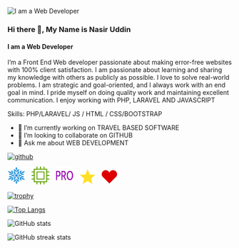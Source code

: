 ![I am a Web Developer](https://scontent.fdac138-1.fna.fbcdn.net/v/t39.30808-6/279685966_1503169566764429_4006543062444532583_n.jpg?_nc_cat=111&ccb=1-7&_nc_sid=a5f93a&_nc_ohc=MJya8ogCHG4Q7kNvgGQ29ji&_nc_zt=23&_nc_ht=scontent.fdac138-1.fna&_nc_gid=AyPHTbo5V_5a-uZGQgaWdz2&oh=00_AYDwPeLi_cSJUNMwvovSFq7UK-IBrjriexvhUBr9gj9aDA&oe=67689A68)

### Hi there 👋, My Name is Nasir Uddin
#### I am a Web Developer


I’m a Front End Web developer passionate about making error-free websites with 100% client satisfaction. I am passionate about learning and sharing my knowledge with others as publicly as possible. I love to solve real-world problems. I am strategic and goal-oriented, and I always work with an end goal in mind. I pride myself on doing quality work and maintaining excellent communication. I enjoy working with PHP, LARAVEL AND JAVASCRIPT

Skills: PHP/LARAVEL/ JS / HTML / CSS/BOOTSTRAP

- 🔭 I’m currently working on TRAVEL BASED SOFTWARE 
- 👯 I’m looking to collaborate on GITHUB 
- 💬 Ask me about WEB DEVELOPMENT 


[<img src='https://cdn.jsdelivr.net/npm/simple-icons@3.0.1/icons/github.svg' alt='github' height='40'>](https://github.com/NasirBDalways)  

<a href='https://archiveprogram.github.com/'><img src='https://raw.githubusercontent.com/acervenky/animated-github-badges/master/assets/acbadge.gif' width='40' height='40'></a> <a href='https://docs.github.com/en/developers'><img src='https://raw.githubusercontent.com/acervenky/animated-github-badges/master/assets/devbadge.gif' width='40' height='40'></a> <a href='https://github.com/pricing'><img src='https://raw.githubusercontent.com/acervenky/animated-github-badges/master/assets/pro.gif' width='40' height='40'></a> <a href='https://stars.github.com/'><img src='https://raw.githubusercontent.com/acervenky/animated-github-badges/master/assets/starbadge.gif' width='35' height='35'></a> <a href='https://docs.github.com/en/github/supporting-the-open-source-community-with-github-sponsors'><img src='https://raw.githubusercontent.com/acervenky/animated-github-badges/master/assets/sponsorbadge.gif' width='35' height='35'></a> 

[![trophy](https://github-profile-trophy.vercel.app/?username=NasirBDalways)](https://github.com/ryo-ma/github-profile-trophy)

[![Top Langs](https://github-readme-stats.vercel.app/api/top-langs/?username=NasirBDalways)](https://github.com/anuraghazra/github-readme-stats)

![GitHub stats](https://github-readme-stats.vercel.app/api?username=NasirBDalways&show_icons=true)  

![GitHub streak stats](https://streak-stats.demolab.com/?user=NasirBDalways)  

